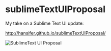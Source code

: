 sublimeTextUIProposal
=====================
My take on a Sublime Text UI update:

http://hansifer.github.io/sublimeTextUIProposal/

![SublimeText UI Proposal](https://raw.github.com/hansifer/sublimeTextUIProposal/gh-pages/screenshot.PNG)
